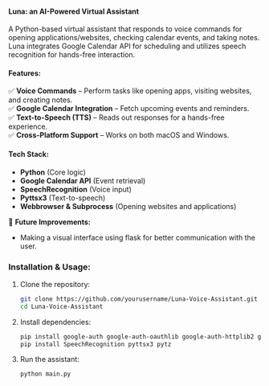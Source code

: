 #### **Luna: an AI-Powered Virtual Assistant**  
A Python-based virtual assistant that responds to voice commands for opening applications/websites, checking calendar events, and taking notes. Luna integrates Google Calendar API for scheduling and utilizes speech recognition for hands-free interaction.  

#### **Features:**  
✅ **Voice Commands** – Perform tasks like opening apps, visiting websites, and creating notes.  
✅ **Google Calendar Integration** – Fetch upcoming events and reminders.  
✅ **Text-to-Speech (TTS)** – Reads out responses for a hands-free experience.  
✅ **Cross-Platform Support** – Works on both macOS and Windows.  

#### **Tech Stack:**  
- **Python** (Core logic)  
- **Google Calendar API** (Event retrieval)  
- **SpeechRecognition** (Voice input)  
- **Pyttsx3** (Text-to-speech)  
- **Webbrowser & Subprocess** (Opening websites and applications)  

📌 **Future Improvements:**  
- Making a visual interface using flask for better communication with the user.     

### **Installation & Usage:**  
1. Clone the repository:  
   ```bash
   git clone https://github.com/yourusername/Luna-Voice-Assistant.git
   cd Luna-Voice-Assistant
   ```  
2. Install dependencies:  
   ```bash
   pip install google-auth google-auth-oauthlib google-auth-httplib2 google-api-python-client
   pip install SpeechRecognition pyttsx3 pytz
   ```  
3. Run the assistant:  
   ```bash
   python main.py
   ```  
